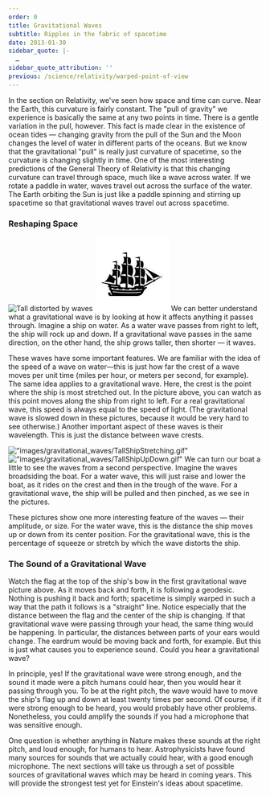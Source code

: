 ```yaml
---
order: 0
title: Gravitational Waves
subtitle: Ripples in the fabric of spacetime
date: 2013-01-30
sidebar_quote: |-
  …
sidebar_quote_attribution: ''
previous: /science/relativity/warped-point-of-view
---
```


In the section on Relativity, we've seen how space and time can curve. Near the Earth, this
curvature is fairly constant. The "pull of gravity" we experience is basically the same at any two
points in time. There is a gentle variation in the pull, however. This fact is made clear in the
existence of ocean tides — changing gravity from the pull of the Sun and the Moon changes the level
of water in different parts of the oceans. But we know that the gravitational "pull" is really just
curvature of spacetime, so the curvature is changing slightly in time. One of the most interesting
predictions of the General Theory of Relativity is that this changing curvature can travel through
space, much like a wave across water. If we rotate a paddle in water, waves travel out across the
surface of the water. The Earth orbiting the Sun is just like a paddle spinning and stirring up
spacetime so that gravitational waves travel out across spacetime.

 
### Reshaping Space
 
![Tall distorted by waves](images/gravitational-wave-astronomy/TallShipWaving2.gif)
![Tall ship rocking on waves](images/gravitational-wave-astronomy/TallShipRocking.gif)
We can better understand what a gravitational wave is by looking at how it affects anything it
passes through. Imagine a ship on water. As a water wave passes from right to left, the ship will
rock up and down. If a gravitational wave passes in the same direction, on the other hand, the ship
grows taller, then shorter — it waves.

These waves have some important features. We are familiar with the idea of the speed of a wave on
water—this is just how far the crest of a wave moves per unit time (miles per hour, or meters per
second, for example). The same idea applies to a gravitational wave. Here, the crest is the point
where the ship is most stretched out. In the picture above, you can watch as this point moves along
the ship from right to left. For a real gravitational wave, this speed is always equal to the speed
of light. (The gravitational wave is slowed down in these pictures, because it would be very hard to
see otherwise.) Another important aspect of these waves is their wavelength. This is just the
distance between wave crests.

!["images/gravitational_waves/TallShipStretching.gif"]("TallShipStretching")
!["images/gravitational_waves/TallShipUpDown.gif"]("TallShipUpDown")
We can turn our boat a little to see the waves from a second perspective. Imagine the waves
broadsiding the boat. For a water wave, this will just raise and lower the boat, as it rides on the
crest and then in the trough of the wave. For a gravitational wave, the ship will be pulled and then
pinched, as we see in the pictures.

These pictures show one more interesting feature of the waves — their amplitude, or size. For the
water wave, this is the distance the ship moves up or down from its center position. For the
gravitational wave, this is the percentage of squeeze or stretch by which the wave distorts the
ship.

 
### The Sound of a Gravitational Wave
 
Watch the flag at the top of the ship's bow in the first gravitational wave picture above. As it
moves back and forth, it is following a geodesic. Nothing is pushing it back and forth; spacetime is
simply warped in such a way that the path it follows is a "straight" line. Notice especially that
the distance between the flag and the center of the ship is changing. If that gravitational wave
were passing through your head, the same thing would be happening. In particular, the distances
between parts of your ears would change. The eardrum would be moving back and forth, for
example. But this is just what causes you to experience sound. Could you hear a gravitational wave?

In principle, yes! If the gravitational wave were strong enough, and the sound it made were a pitch
humans could hear, then you would hear it passing through you. To be at the right pitch, the wave
would have to move the ship's flag up and down at least twenty times per second. Of course, if it
were strong enough to be heard, you would probably have other problems. Nonetheless, you could
amplify the sounds if you had a microphone that was sensitive enough.

One question is whether anything in Nature makes these sounds at the right pitch, and loud enough,
for humans to hear. Astrophysicists have found many sources for sounds that we actually could hear,
with a good enough microphone. The next sections will take us through a set of possible sources of
gravitational waves which may be heard in coming years. This will provide the strongest test yet for
Einstein's ideas about spacetime.

 
